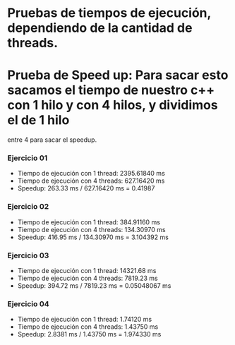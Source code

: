 # Pruebas de tiempos de ejecución, dependiendo de la cantidad de threads.
# Prueba de Speed up: Para sacar esto sacamos el tiempo de nuestro c++ con 1 hilo y con 4 hilos, y dividimos el de 1 hilo
entre 4 para sacar el speedup.

### Ejercicio 01
- Tiempo de ejecución con 1 thread: 2395.61840 ms
- Tiempo de ejecución con 4 threads: 627.16420 ms
- Speedup: 263.33 ms / 627.16420 ms = 0.41987

### Ejercicio 02
- Tiempo de ejecución con 1 thread: 384.91160 ms
- Tiempo de ejecución con 4 threads: 134.30970 ms
- Speedup: 416.95 ms / 134.30970 ms = 3.104392 ms

### Ejercicio 03
- Tiempo de ejecución con 1 thread: 14321.68 ms
- Tiempo de ejecución con 4 threads: 7819.23 ms
- Speedup: 394.72 ms / 7819.23 ms = 0.05048067 ms

### Ejercicio 04
- Tiempo de ejecución con 1 thread: 1.74120 ms
- Tiempo de ejecución con 4 threads: 1.43750 ms
- Speedup: 2.8381 ms / 1.43750 ms = 1.974330 ms
